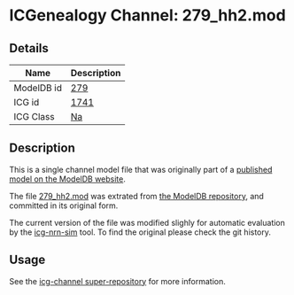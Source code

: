 # ICGenealogy Channel: 279\_hh2.mod

## Details

Name | Description
---- | -----------
ModelDB id | [279](http://senselab.med.yale.edu/ModelDB/ShowModel.cshtml?model=279)
ICG id | [1741](http://icg.neurotheory.ox.ac.uk/channels/2/1741)
ICG Class | [Na](http://icg.neurotheory.ox.ac.uk/channels/2)

## Description

This is a single channel model file that was originally part of a [published model on the ModelDB website](http://senselab.med.yale.edu/ModelDB/ShowModel.cshtml?model=279).


The file [279\_hh2.mod](279_hh2.mod) was extrated from [the ModelDB repository](http://senselab.med.yale.edu/ModelDB/ShowModel.cshtml?model=279), and committed in its original form.

The current version of the file was modified slighly for automatic evaluation by the [icg-nrn-sim](https://github.com/icgenealogy/icg-nrn-sim) tool. To find the original please check the git history.


## Usage

See the [icg-channel super-repository](https://github.com/icgenealogy/icg-channels) for more information.